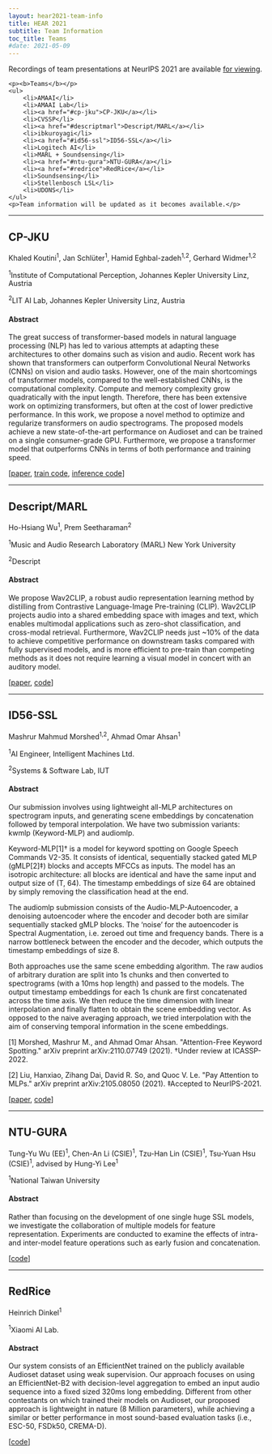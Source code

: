 ```yaml
---
layout: hear2021-team-info
title: HEAR 2021
subtitle: Team Information
toc_title: Teams
#date: 2021-05-09
---
```

<div>

<p>Recordings of team presentations at NeurIPS 2021 are available
<a
href="https://youtube.com/playlist?list=PLZuJ3mj5mFsjB67esCQjWoCXKweyn2KVH">for
viewing</a>.</p>

    <p><b>Teams</b></p>
    <ul>
        <li>AMAAI</li>
        <li>AMAAI Lab</li>
        <li><a href="#cp-jku">CP-JKU</a></li>
        <li>CVSSP</li>
        <li><a href="#descriptmarl">Descript/MARL</a></li>
        <li>ibkuroyagi</li>
        <li><a href="#id56-ssl">ID56-SSL</a></li>
        <li>Logitech AI</li>
        <li>MARL + Soundsensing</li>
        <li><a href="#ntu-gura">NTU-GURA</a></li>
        <li><a href="#redrice">RedRice</a></li>
        <li>Soundsensing</li>
        <li>Stellenbosch LSL</li>
        <li>UDONS</li>
    </ul>
    <p>Team information will be updated as it becomes available.</p>
</div>

<hr class="divider-line"/>

## CP-JKU
<div class="team-members">
    <p>
        Khaled Koutini<sup>1</sup>, Jan Schlüter<sup>1</sup>,
        Hamid Eghbal-zadeh<sup>1,2</sup>, Gerhard Widmer<sup>1,2</sup>
    </p>
    <div class="team-affiliation">
        <p><sup>1</sup>Institute of Computational Perception, Johannes Kepler University Linz, Austria</p>
        <p><sup>2</sup>LIT AI Lab, Johannes Kepler University Linz, Austria</p>
    </div>
</div>

#### Abstract
The great success of transformer-based models in natural language processing (NLP) has
led to various attempts at adapting these architectures to other domains such as vision
and audio. Recent work has shown that transformers can outperform Convolutional Neural
Networks (CNNs) on vision and audio tasks. However, one of the main shortcomings of
transformer models, compared to the well-established CNNs, is the computational
complexity. Compute and memory complexity grow quadratically with the input length.
Therefore, there has been extensive work on optimizing transformers, but often at the
cost of lower predictive performance. In this work, we propose a novel method to optimize
and regularize transformers on audio spectrograms. The proposed models achieve a new
state-of-the-art performance on Audioset and can be trained on a single consumer-grade
GPU. Furthermore, we propose a transformer model that outperforms CNNs in terms of both
performance and training speed.

[[paper](hhttps://arxiv.org/abs/2110.05069), [train code](https://github.com/kkoutini/PaSST),
[inference code](https://github.com/kkoutini/passt_hear21)]

<hr class="divider-line"/>

## Descript/MARL
<div class="team-members">
    <p>
        Ho-Hsiang Wu<sup>1</sup>, Prem Seetharaman<sup>2</sup>
    </p>
    <div class="team-affiliation">
        <p><sup>1</sup>Music and Audio Research Laboratory (MARL) New York University</p>
        <p><sup>2</sup>Descript</p>
    </div>
</div>

#### Abstract
We propose Wav2CLIP, a robust audio representation learning method by distilling from
Contrastive Language-Image Pre-training (CLIP). Wav2CLIP projects audio into a shared
embedding space with images and text, which enables multimodal applications such as
zero-shot classification, and cross-modal retrieval. Furthermore, Wav2CLIP needs just
~10% of the data to achieve competitive performance on downstream tasks compared with
fully supervised models, and is more efficient to pre-train than competing methods as
it does not require learning a visual model in concert with an auditory model.

[[paper](https://arxiv.org/abs/2110.11499), [code](https://github.com/descriptinc/lyrebird-wav2clip)]

<hr class="divider-line"/>

## ID56-SSL
<div class="team-members">
    <p>
        Mashrur Mahmud Morshed<sup>1,2</sup>, Ahmad Omar Ahsan<sup>1</sup>
    </p>
    <div class="team-affiliation">
        <p><sup>1</sup>AI Engineer, Intelligent Machines Ltd.</p>
        <p><sup>2</sup>Systems & Software Lab, IUT</p>
    </div>
</div>

#### Abstract
Our submission involves using lightweight all-MLP architectures on spectrogram inputs, 
and generating scene embeddings by concatenation followed by temporal interpolation. 
We have two submission variants: kwmlp (Keyword-MLP) and audiomlp.

Keyword-MLP[1]† is a model for keyword spotting on Google Speech Commands V2-35. 
It consists of identical, sequentially stacked gated MLP (gMLP[2]‡) blocks and accepts 
MFCCs as inputs. The model has an isotropic architecture: all blocks are identical and 
have the same input and output size of (T, 64). The timestamp embeddings of size 64 
are obtained by simply removing the classification head at the end.

The audiomlp submission consists of the Audio-MLP-Autoencoder, a denoising autoencoder 
where the encoder and decoder both are similar sequentially stacked gMLP blocks. The 
‘noise’ for the autoencoder is Spectral Augmentation, i.e. zeroed out time and 
frequency bands. There is a narrow bottleneck between the encoder and the decoder, 
which outputs the timestamp embeddings of size 8.

Both approaches use the same scene embedding algorithm. The raw audios of arbitrary
duration are split into 1s chunks and then converted to spectrograms (with a 10ms hop
length) and passed to the models. The output timestamp embeddings for each 1s chunk are
first concatenated across the time axis. We then reduce the time dimension with linear
interpolation and finally flatten to obtain the scene embedding vector. As opposed to
the naive averaging approach, we tried interpolation with the aim of conserving temporal
information in the scene embeddings.

<div class="bibliography">
<p>
    [1] Morshed, Mashrur M., and Ahmad Omar Ahsan. "Attention-Free Keyword Spotting." 
    arXiv preprint arXiv:2110.07749 (2021). †Under review at ICASSP-2022.
</p>
<p>
    [2] Liu, Hanxiao, Zihang Dai, David R. So, and Quoc V. Le. "Pay Attention to MLPs."
    arXiv preprint arXiv:2105.08050 (2021). ‡Accepted to NeurIPS-2021.
</p>
</div>

[[paper](https://arxiv.org/abs/2110.07749), [code](https://github.com/ID56/HEAR-2021-Audio-MLP)]

<hr class="divider-line"/>

## NTU-GURA
<div class="team-members">
    <p>
        Tung-Yu Wu (EE)<sup>1</sup>, Chen-An Li (CSIE)<sup>1</sup>, Tzu-Han Lin (CSIE)<sup>1</sup>, Tsu-Yuan Hsu (CSIE)<sup>1</sup>, advised by Hung-Yi Lee<sup>1</sup>
    </p>
    <div class="team-affiliation">
        <p><sup>1</sup>National Taiwan University</p>
    </div>
</div>

#### Abstract
Rather than focusing on the development of one single huge SSL models, we investigate
the collaboration of multiple models for feature representation. Experiments are
conducted to examine the effects of intra- and inter-model feature operations such as
early fusion and concatenation.

[[code](https://github.com/tony10101105/HEAR-2021-NeurIPS-Challenge---NTU)]

<hr class="divider-line"/>

## RedRice
<div class="team-members">
    <p>
        Heinrich Dinkel<sup>1</sup>
    </p>
    <div class="team-affiliation">
        <p><sup>1</sup>Xiaomi AI Lab.</p>
    </div>
</div>

#### Abstract
Our system consists of an EfficientNet trained on the publicly available Audioset
dataset using weak supervision. Our approach focuses on using an EfficientNet-B2 with
decision-level aggregation to embed an input audio sequence into a fixed sized 320ms
long embedding. Different from other contestants on which trained their models on
Audioset, our proposed approach is lightweight in nature (8 Million parameters),
while achieving a similar or better performance in most sound-based
evaluation tasks (i.e., ESC-50, FSDk50, CREMA-D).

[[code](https://github.com/RicherMans/HEAR2021_EfficientLatent)]
